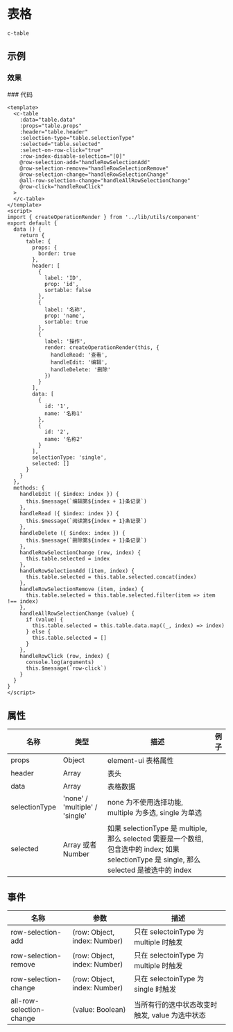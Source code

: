 # 表格

`c-table`

## 示例

### 效果

<ClientOnly>
<Demo>
  <TableDemo />
</Demo>
</ClientOnly>
### 代码

```vue
<template>
  <c-table
    :data="table.data"
    :props="table.props"
    :header="table.header"
    :selection-type="table.selectionType"
    :selected="table.selected"
    :select-on-row-click="true"
    :row-index-disable-selection="[0]"
    @row-selection-add="handleRowSelectionAdd"
    @row-selection-remove="handleRowSelectionRemove"
    @row-selection-change="handleRowSelectionChange"
    @all-row-selection-change="handleAllRowSelectionChange"
    @row-click="handleRowClick"
  >
  </c-table>
</template>
<script>
import { createOperationRender } from '../lib/utils/component'
export default {
  data () {
    return {
      table: {
        props: {
          border: true
        },
        header: [
          {
            label: 'ID',
            prop: 'id',
            sortable: false
          },
          {
            label: '名称',
            prop: 'name',
            sortable: true
          },
          {
            label: '操作',
            render: createOperationRender(this, {
              handleRead: '查看',
              handleEdit: '编辑',
              handleDelete: '删除'
            })
          }
        ],
        data: [
          {
            id: '1',
            name: '名称1'
          },
          {
            id: '2',
            name: '名称2'
          }
        ],
        selectionType: 'single',
        selected: []
      }
    }
  },
  methods: {
    handleEdit ({ $index: index }) {
      this.$message(`编辑第${index + 1}条记录`)
    },
    handleRead ({ $index: index }) {
      this.$message(`阅读第${index + 1}条记录`)
    },
    handleDelete ({ $index: index }) {
      this.$message(`删除第${index + 1}条记录`)
    },
    handleRowSelectionChange (row, index) {
      this.table.selected = index
    },
    handleRowSelectionAdd (item, index) {
      this.table.selected = this.table.selected.concat(index)
    },
    handleRowSelectionRemove (item, index) {
      this.table.selected = this.table.selected.filter(item => item !== index)
    },
    handleAllRowSelectionChange (value) {
      if (value) {
        this.table.selected = this.table.data.map((_, index) => index)
      } else {
        this.table.selected = []
      }
    },
    handleRowClick (row, index) {
      console.log(arguments)
      this.$message(`row-click`)
    }
  }
}
</script>
```

## 属性

| 名称          | 类型                           | 描述                                                                                                                                         | 例子 |
| ------------- | ------------------------------ | -------------------------------------------------------------------------------------------------------------------------------------------- | ---- |
| props         | Object                         | element-ui 表格属性                                                                                                                          |      |
| header        | Array                          | 表头                                                                                                                                         |      |
| data          | Array                          | 表格数据                                                                                                                                     |      |
| selectionType | 'none' / 'multiple' / 'single' | none 为不使用选择功能, multiple 为多选, single 为单选                                                                                        |      |
| selected      | Array 或者 Number              | 如果 selectionType 是 multiple, 那么 selected 需要是一个数组, 包含选中的 index; 如果 selectionType 是 single, 那么 selected 是被选中的 index |      |

## 事件

| 名称                     | 参数                         | 描述                                           |
| ------------------------ | ---------------------------- | ---------------------------------------------- |
| row-selection-add        | (row: Object, index: Number) | 只在 selectoinType 为 multiple 时触发          |
| row-selection-remove     | (row: Object, index: Number) | 只在 selectoinType 为 multiple 时触发          |
| row-selection-change     | (row: Object, index: Number) | 只在 selectoinType 为 single 时触发            |
| all-row-selection-change | (value: Boolean)             | 当所有行的选中状态改变时触发, value 为选中状态 |
